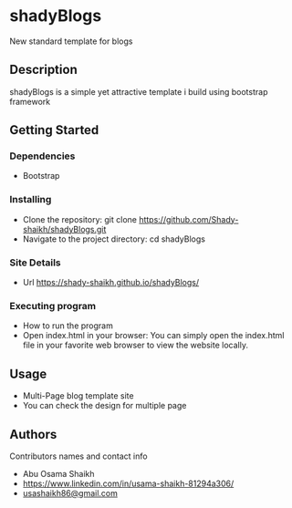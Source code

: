 # shadyBlogs

New standard template for blogs

## Description

shadyBlogs is a simple yet attractive template i build using bootstrap framework

## Getting Started

### Dependencies

* Bootstrap

### Installing

* Clone the repository: git clone https://github.com/Shady-shaikh/shadyBlogs.git
* Navigate to the project directory: cd shadyBlogs

### Site Details

* Url https://shady-shaikh.github.io/shadyBlogs/

### Executing program

* How to run the program
* Open index.html in your browser:
You can simply open the index.html file in your favorite web browser to view the website locally.

## Usage
* Multi-Page blog template site
* You can check the design for multiple page


## Authors

Contributors names and contact info

* Abu Osama Shaikh  
* https://www.linkedin.com/in/usama-shaikh-81294a306/
* usashaikh86@gmail.com



